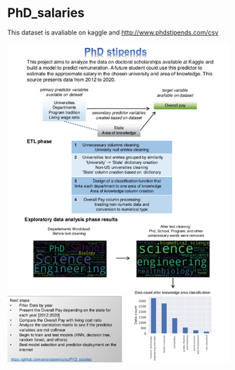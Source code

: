 # PhD_salaries

This dataset is avaliable on kaggle and http://www.phdstipends.com/csv

![Graph1](https://github.com/amandaventurac/PhD_salaries/blob/master/portfolio.png?raw=true)
